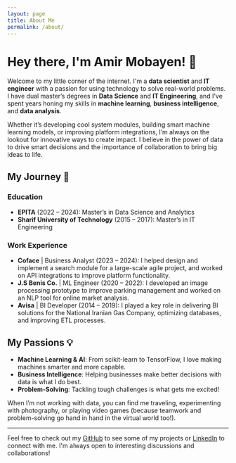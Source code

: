 ```yaml
---
layout: page
title: About Me
permalink: /about/
---
```


# Hey there, I'm Amir Mobayen! 👋

Welcome to my little corner of the internet. I'm a **data scientist** and **IT engineer** with a passion for using technology to solve real-world problems. I have dual master’s degrees in **Data Science** and **IT Engineering**, and I've spent years honing my skills in **machine learning**, **business intelligence**, and **data analysis**.

Whether it’s developing cool system modules, building smart machine learning models, or improving platform integrations, I’m always on the lookout for innovative ways to create impact. I believe in the power of data to drive smart decisions and the importance of collaboration to bring big ideas to life.

## My Journey 🚀

### Education
- **EPITA** (2022 – 2024): Master’s in Data Science and Analytics
- **Sharif University of Technology** (2015 – 2017): Master’s in IT Engineering

### Work Experience
- **Coface** | Business Analyst (2023 – 2024): I helped design and implement a search module for a large-scale agile project, and worked on API integrations to improve platform functionality.
- **J.S Benis Co.** | ML Engineer (2020 – 2022): I developed an image processing prototype to improve parking management and worked on an NLP tool for online market analysis.
- **Avisa** | BI Developer (2014 – 2019): I played a key role in delivering BI solutions for the National Iranian Gas Company, optimizing databases, and improving ETL processes.

## My Passions 💡

- **Machine Learning & AI**: From scikit-learn to TensorFlow, I love making machines smarter and more capable.
- **Business Intelligence**: Helping businesses make better decisions with data is what I do best.
- **Problem-Solving**: Tackling tough challenges is what gets me excited!
  
When I’m not working with data, you can find me traveling, experimenting with photography, or playing video games (because teamwork and problem-solving go hand in hand in the virtual world too!).

---

Feel free to check out my [GitHub](https://github.com/ahmobayen) to see some of my projects or [LinkedIn](https://linkedin.com/in/amir-mobayen) to connect with me. I'm always open to interesting discussions and collaborations!

